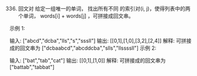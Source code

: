 336. 回文对
给定一组唯一的单词， 找出所有不同 的索引对(i, j)，使得列表中的两个单词， words[i] + words[j] ，可拼接成回文串。

示例 1:

输入: ["abcd","dcba","lls","s","sssll"]
输出: [[0,1],[1,0],[3,2],[2,4]] 
解释: 可拼接成的回文串为 ["dcbaabcd","abcddcba","slls","llssssll"]
示例 2:

输入: ["bat","tab","cat"]
输出: [[0,1],[1,0]] 
解释: 可拼接成的回文串为 ["battab","tabbat"]
